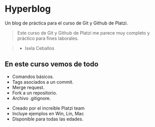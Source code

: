 # Hyperblog

Un blog de práctica para el curso de Git y Github de Platzi.

> Este curso de Git y Github de Platzi me parece muy completo y práctico para fines laborales.

> - Isela Ceballos

## En este curso vemos de todo
- Comandos básicos.
- Tags asociados a un commit.
- Merge request.
- Fork a un repositorio.
- Archivo .gitignore.
* Creado por el increíble Platzi team
* Incluye ejemplos en Win, Lin, Mac
* Disponible para todas las edades.
